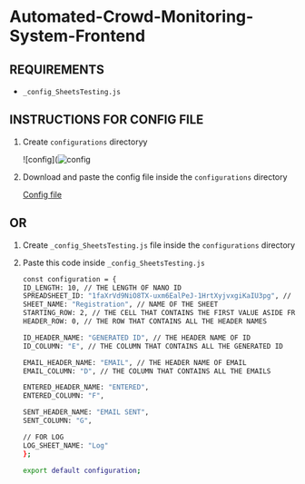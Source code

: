 # **Automated-Crowd-Monitoring-System-Frontend**


## REQUIREMENTS
* `_config_SheetsTesting.js`

## INSTRUCTIONS FOR CONFIG FILE
1. Create `configurations` directoryy
   
   ![config](![config](https://user-images.githubusercontent.com/74962185/205629424-232235b3-625f-43b8-bf3c-5ca56a7df35f.png)

 
2. Download and paste the config file inside the `configurations` directory
     
     [Config file](https://drive.google.com/file/d/1N1NA5x0eduRB-JHUSJN9MMVZarJ-Krgt/view?fbclid=IwAR0sMkFVCDzZr85_vc1xx9QMnRCwJqs21gCywml25RBMhJ9IpCHkWKKRfD8)

## OR
1. Create `_config_SheetsTesting.js` file inside the `configurations` directory

2. Paste this code inside `_config_SheetsTesting.js` 
     
      ```bash
      const configuration = {
    ID_LENGTH: 10, // THE LENGTH OF NANO ID
    SPREADSHEET_ID: "1faXrVd9NiO8TX-uxm6EalPeJ-1HrtXyjvxgiKaIU3pg", // FOUND IN LINK
    SHEET_NAME: "Registration", // NAME OF THE SHEET
    STARTING_ROW: 2, // THE CELL THAT CONTAINS THE FIRST VALUE ASIDE FROM HEADER
    HEADER_ROW: 0, // THE ROW THAT CONTAINS ALL THE HEADER NAMES
  
    ID_HEADER_NAME: "GENERATED ID", // THE HEADER NAME OF ID
    ID_COLUMN: "E", // THE COLUMN THAT CONTAINS ALL THE GENERATED ID
  
    EMAIL_HEADER_NAME: "EMAIL", // THE HEADER NAME OF EMAIL
    EMAIL_COLUMN: "D", // THE COLUMN THAT CONTAINS ALL THE EMAILS
  
    ENTERED_HEADER_NAME: "ENTERED",
    ENTERED_COLUMN: "F",
  
    SENT_HEADER_NAME: "EMAIL SENT", 
    SENT_COLUMN: "G",
  
    // FOR LOG
    LOG_SHEET_NAME: "Log"
    };
  
    export default configuration;
    ```

